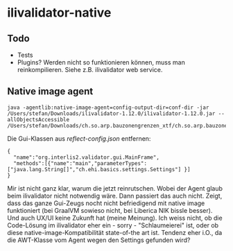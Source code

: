 # ilivalidator-native

## Todo

- Tests
- Plugins? Werden nicht so funktionieren können, muss man reinkompilieren. Siehe z.B. ilivalidator web service.


## Native image agent

```
java -agentlib:native-image-agent=config-output-dir=conf-dir -jar /Users/stefan/Downloads/ilivalidator-1.12.0/ilivalidator-1.12.0.jar --allObjectsAccessible /Users/stefan/Downloads/ch.so.arp.bauzonengrenzen_xtf/ch.so.arp.bauzonengrenzen.xtf
```

Die Gui-Klassen aus _reflect-config.json_ entfernen:

```
{
  "name":"org.interlis2.validator.gui.MainFrame",
  "methods":[{"name":"main","parameterTypes":["java.lang.String[]","ch.ehi.basics.settings.Settings"] }]
}
```
Mir ist nicht ganz klar, warum die jetzt reinrutschen. Wobei der Agent glaub beim ilivalidator nicht notwendig wäre. Dann passiert das auch nicht. Zeigt, dass das ganze Gui-Zeugs nocht nicht befriedigend mit native image funktioniert (bei GraalVM sowieso nicht, bei Liberica NIK bissle besser). Und auch UX/UI keine Zukunft hat (meine Meinung). Ich weiss nicht, ob die Code-Lösung im ilivalidator eher ein - sorry - "Schlaumeierei" ist, oder ob diese native-image-Kompatibilität state-of-the art ist. Tendenz eher i.O., da die AWT-Klasse vom Agent wegen den Settings gefunden wird?